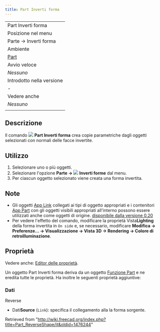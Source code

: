 ```yaml
---
title: Part Inverti forma
---
```

|  |
| --- |
| ‏‎Part Inverti forma ‎ |
| Posizione nel menu |
| Parte → Inverti forma |
| Ambiente |
| [Part](/Part_Workbench/it "Part Workbench/it") |
| Avvio veloce |
| *Nessuno* |
| Introdotto nella versione |
| - |
| Vedere anche |
| *Nessuno* |
|  |

## Descrizione

Il comando ![](/images/Part_ReverseShape.svg) **Part Inverti forma** crea copie parametriche dagli oggetti selezionati con normali delle facce invertite.

## Utilizzo

1. Selezionare uno o più oggetti.
2. Selezionare l'opzione **Parte → ![](/images/Part_ReverseShape.svg) Inverti forme** dal menu.
3. Per ciascun oggetto selezionato viene creata una forma invertita.

## Note

* Gli oggetti [App Link](/App_Link/it "App Link/it") collegati ai tipi di oggetto appropriati e i contenitori [App Part](/App_Part/it "App Part/it") con gli oggetti visibili appropriati all'interno possono essere utilizzati anche come oggetti di origine. [disponibile dalla versione 0.20](/Release_notes_0.20/it "Release notes 0.20/it")
* Per vedere l'effetto del comando, modificare la proprietà Vista**Lighting** della forma invertita in `On side` e, se necessario, modificare **Modifica → Preferenze... → Visualizzazione → Vista 3D → Rendering → Colore di retroilluminazione**.

## Proprietà

Vedere anche: [Editor delle proprietà](/Property_editor/it "Property editor/it").

Un oggetto Part Inverti forma deriva da un oggetto [Funzione Part](/Part_Feature/it "Part Feature/it") e ne eredita tutte le proprietà. Ha inoltre le seguenti proprietà aggiuntive:

### Dati

Reverse

* Dati**Source** (`Link`): specifica il collegamento alla la forma sorgente.

Retrieved from "<http://wiki.freecad.org/index.php?title=Part_ReverseShape/it&oldid=1476244>"
